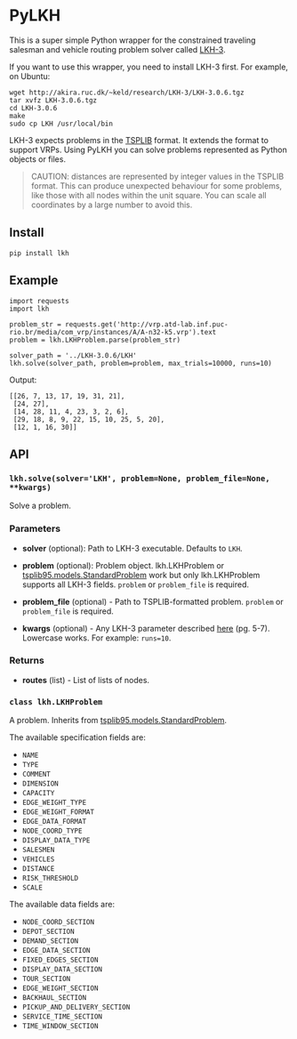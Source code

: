 # PyLKH
This is a super simple Python wrapper for the constrained traveling salesman and vehicle routing problem solver called [LKH-3](http://akira.ruc.dk/~keld/research/LKH-3/).

If you want to use this wrapper, you need to install LKH-3 first. For example, on Ubuntu:
```
wget http://akira.ruc.dk/~keld/research/LKH-3/LKH-3.0.6.tgz
tar xvfz LKH-3.0.6.tgz
cd LKH-3.0.6
make
sudo cp LKH /usr/local/bin
```

LKH-3 expects problems in the [TSPLIB](https://github.com/ben-hudson/pylkh/blob/master/tsplib95.pdf) format.
It extends the format to support VRPs.
Using PyLKH you can solve problems represented as Python objects or files.

> CAUTION: distances are represented by integer values in the TSPLIB format. This can produce unexpected behaviour for some problems, like those with all nodes within the unit square. You can scale all coordinates by a large number to avoid this.

## Install
```
pip install lkh
```

## Example
```
import requests
import lkh

problem_str = requests.get('http://vrp.atd-lab.inf.puc-rio.br/media/com_vrp/instances/A/A-n32-k5.vrp').text
problem = lkh.LKHProblem.parse(problem_str)

solver_path = '../LKH-3.0.6/LKH'
lkh.solve(solver_path, problem=problem, max_trials=10000, runs=10)
```
Output:
```
[[26, 7, 13, 17, 19, 31, 21],
 [24, 27],
 [14, 28, 11, 4, 23, 3, 2, 6],
 [29, 18, 8, 9, 22, 15, 10, 25, 5, 20],
 [12, 1, 16, 30]]
```

## API
### ```lkh.solve(solver='LKH', problem=None, problem_file=None, **kwargs)```

Solve a problem.

### Parameters
* **solver** (optional): Path to LKH-3 executable. Defaults to `LKH`.

* **problem** (optional): Problem object. lkh.LKHProblem or [tsplib95.models.StandardProblem](https://tsplib95.readthedocs.io/en/stable/pages/modules.html#tsplib95.models.StandardProblem) work but only lkh.LKHProblem supports all LKH-3 fields. `problem` or `problem_file` is required.

* **problem_file** (optional) - Path to TSPLIB-formatted problem. `problem` or `problem_file` is required.

* **kwargs** (optional) - Any LKH-3 parameter described [here](https://github.com/ben-hudson/pylkh/blob/master/LKH_guide.pdf) (pg. 5-7). Lowercase works. For example: `runs=10`.

### Returns
* **routes** (list) - List of lists of nodes.

### ```class lkh.LKHProblem```

A problem. Inherits from [tsplib95.models.StandardProblem](https://tsplib95.readthedocs.io/en/stable/pages/modules.html#tsplib95.models.StandardProblem).

The available specification fields are:
* `NAME`
* `TYPE`
* `COMMENT`
* `DIMENSION`
* `CAPACITY`
* `EDGE_WEIGHT_TYPE`
* `EDGE_WEIGHT_FORMAT`
* `EDGE_DATA_FORMAT`
* `NODE_COORD_TYPE`
* `DISPLAY_DATA_TYPE`
* `SALESMEN`
* `VEHICLES`
* `DISTANCE`
* `RISK_THRESHOLD`
* `SCALE`

The available data fields are:
* `NODE_COORD_SECTION`
* `DEPOT_SECTION`
* `DEMAND_SECTION`
* `EDGE_DATA_SECTION`
* `FIXED_EDGES_SECTION`
* `DISPLAY_DATA_SECTION`
* `TOUR_SECTION`
* `EDGE_WEIGHT_SECTION`
* `BACKHAUL_SECTION`
* `PICKUP_AND_DELIVERY_SECTION`
* `SERVICE_TIME_SECTION`
* `TIME_WINDOW_SECTION`
